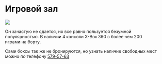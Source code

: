# Игровой зал

![](http://placehold.it/950x450)

Он зачастую не сдается, но все равно пользуется безумной популярностью. В наличии 4 консоли X-Box 360 с более чем 200 играми на борту. 

Сами боксы так же не бронируются, но узнать наличие свободных мест можно по телефону <a href="tel:+78125795763">579-57-63</a>
